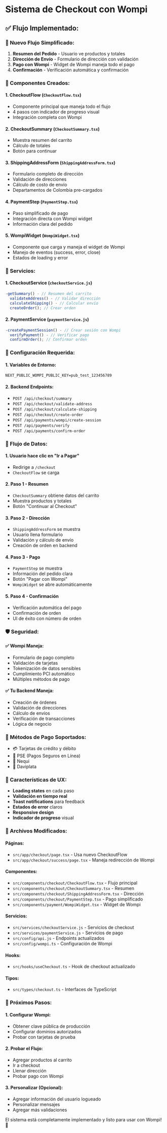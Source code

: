 # Sistema de Checkout con Wompi

## ✅ **Flujo Implementado:**

### **🔄 Nuevo Flujo Simplificado:**

1. **Resumen del Pedido** - Usuario ve productos y totales
2. **Dirección de Envío** - Formulario de dirección con validación
3. **Pago con Wompi** - Widget de Wompi maneja todo el pago
4. **Confirmación** - Verificación automática y confirmación

### **📁 Componentes Creados:**

#### **1. CheckoutFlow (`CheckoutFlow.tsx`)**

- Componente principal que maneja todo el flujo
- 4 pasos con indicador de progreso visual
- Integración completa con Wompi

#### **2. CheckoutSummary (`CheckoutSummary.tsx`)**

- Muestra resumen del carrito
- Cálculo de totales
- Botón para continuar

#### **3. ShippingAddressForm (`ShippingAddressForm.tsx`)**

- Formulario completo de dirección
- Validación de direcciones
- Cálculo de costo de envío
- Departamentos de Colombia pre-cargados

#### **4. PaymentStep (`PaymentStep.tsx`)**

- Paso simplificado de pago
- Integración directa con Wompi widget
- Información clara del pedido

#### **5. WompiWidget (`WompiWidget.tsx`)**

- Componente que carga y maneja el widget de Wompi
- Manejo de eventos (success, error, close)
- Estados de loading y error

### **🔧 Servicios:**

#### **1. CheckoutService (`checkoutService.js`)**

```javascript
-getSummary() - // Resumen del carrito
  validateAddress() - // Validar dirección
  calculateShipping() - // Calcular envío
  createOrder(); // Crear orden
```

#### **2. PaymentService (`paymentService.js`)**

```javascript
-createPaymentSession() - // Crear sesión con Wompi
  verifyPayment() - // Verificar pago
  confirmOrder(); // Confirmar orden
```

### **🎯 Configuración Requerida:**

#### **1. Variables de Entorno:**

```env
NEXT_PUBLIC_WOMPI_PUBLIC_KEY=pub_test_123456789
```

#### **2. Backend Endpoints:**

- `POST /api/checkout/summary`
- `POST /api/checkout/validate-address`
- `POST /api/checkout/calculate-shipping`
- `POST /api/checkout/create-order`
- `POST /api/payments/wompi/create-session`
- `POST /api/payments/verify`
- `POST /api/payments/confirm-order`

### **🔄 Flujo de Datos:**

#### **1. Usuario hace clic en "Ir a Pagar"**

- Redirige a `/checkout`
- `CheckoutFlow` se carga

#### **2. Paso 1 - Resumen**

- `CheckoutSummary` obtiene datos del carrito
- Muestra productos y totales
- Botón "Continuar al Checkout"

#### **3. Paso 2 - Dirección**

- `ShippingAddressForm` se muestra
- Usuario llena formulario
- Validación y cálculo de envío
- Creación de orden en backend

#### **4. Paso 3 - Pago**

- `PaymentStep` se muestra
- Información del pedido clara
- Botón "Pagar con Wompi"
- `WompiWidget` se abre automáticamente

#### **5. Paso 4 - Confirmación**

- Verificación automática del pago
- Confirmación de orden
- UI de éxito con número de orden

### **🛡️ Seguridad:**

#### **✅ Wompi Maneja:**

- Formulario de pago completo
- Validación de tarjetas
- Tokenización de datos sensibles
- Cumplimiento PCI automático
- Múltiples métodos de pago

#### **✅ Tu Backend Maneja:**

- Creación de órdenes
- Validación de direcciones
- Cálculo de envíos
- Verificación de transacciones
- Lógica de negocio

### **📱 Métodos de Pago Soportados:**

- 💳 Tarjetas de crédito y débito
- 🏦 PSE (Pagos Seguros en Línea)
- 📱 Nequi
- 💸 Daviplata

### **🎨 Características de UX:**

- **Loading states** en cada paso
- **Validación en tiempo real**
- **Toast notifications** para feedback
- **Estados de error** claros
- **Responsive design**
- **Indicador de progreso** visual

### **🔧 Archivos Modificados:**

#### **Páginas:**

- `src/app/checkout/page.tsx` - Usa nuevo CheckoutFlow
- `src/app/checkout/success/page.tsx` - Maneja redirección de Wompi

#### **Componentes:**

- `src/components/checkout/CheckoutFlow.tsx` - Flujo principal
- `src/components/checkout/CheckoutSummary.tsx` - Resumen
- `src/components/checkout/ShippingAddressForm.tsx` - Dirección
- `src/components/checkout/PaymentStep.tsx` - Pago simplificado
- `src/components/payment/WompiWidget.tsx` - Widget de Wompi

#### **Servicios:**

- `src/services/checkoutService.js` - Servicios de checkout
- `src/services/paymentService.js` - Servicios de pago
- `src/config/api.js` - Endpoints actualizados
- `src/config/wompi.ts` - Configuración de Wompi

#### **Hooks:**

- `src/hooks/useCheckout.ts` - Hook de checkout actualizado

#### **Tipos:**

- `src/types/checkout.ts` - Interfaces de TypeScript

### **🚀 Próximos Pasos:**

#### **1. Configurar Wompi:**

- Obtener clave pública de producción
- Configurar dominios autorizados
- Probar con tarjetas de prueba

#### **2. Probar el Flujo:**

- Agregar productos al carrito
- Ir a checkout
- Llenar dirección
- Probar pago con Wompi

#### **3. Personalizar (Opcional):**

- Agregar información del usuario logueado
- Personalizar mensajes
- Agregar más validaciones

El sistema está completamente implementado y listo para usar con Wompi! 🎉
